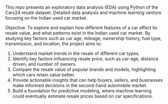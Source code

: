 This repo presents an exploratory data analysis (EDA) using Python of the Cars24 resale 
dataset. Detailed data analysis and machine learning venture focusing on the Indian used car 
market.  
 
Objective: 
To explore and explain how different features of a car affect its resale value, and what patterns 
exist in the Indian used car market. 
By studying key factors such as car age, mileage, ownership history, fuel type, transmission, 
and location, the project aims to: 
1. Understand market trends in the resale of different car types. 
2. Identify key factors influencing resale price, such as car-age, distance driven, and 
number of owners. 
3. Compare the resale value of popular brands and models, highlighting which cars 
retain value better. 
4. Provide actionable insights that can help buyers, sellers, and businesses make 
informed decisions in the second-hand automobile market. 
5. Build a foundation for predictive modeling, where machine learning could eventually 
estimate resale prices based on car specifications.
